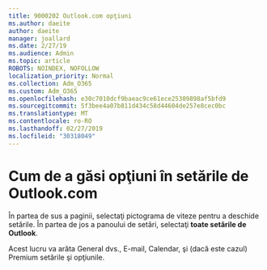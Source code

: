 ```yaml
---
title: 9000202 Outlook.com opţiuni
ms.author: daeite
author: daeite
manager: joallard
ms.date: 2/27/19
ms.audience: Admin
ms.topic: article
ROBOTS: NOINDEX, NOFOLLOW
localization_priority: Normal
ms.collection: Adm_O365
ms.custom: Adm_O365
ms.openlocfilehash: e30c7010dcf9baeac9ce61ece25309898af5bfd9
ms.sourcegitcommit: 5f3bee4a07b811d434c58d44604de257e8cec0bc
ms.translationtype: MT
ms.contentlocale: ro-RO
ms.lasthandoff: 02/27/2019
ms.locfileid: "30318049"
---
```

# <a name="how-to-find-options-in-outlookcom-settings"></a>Cum de a găsi opţiuni în setările de Outlook.com

În partea de sus a paginii, selectaţi pictograma de viteze pentru a deschide setările. În partea de jos a panoului de setări, selectaţi **toate setările de Outlook**.

Acest lucru va arăta General dvs., E-mail, Calendar, şi (dacă este cazul) Premium setările şi opţiunile.